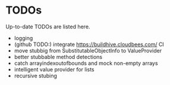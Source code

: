 TODOs
======

Up-to-date TODOs are listed here.

* logging
* (github TODO:) integrate https://buildhive.cloudbees.com/ CI 
* move stubbig from SubstitutableObjectInfo to ValueProvider 
* better stubbable method detections
* catch arrayindexoutofbounds and mock non-empty arrays
* intelligent value provider for lists
* recursive stubing
